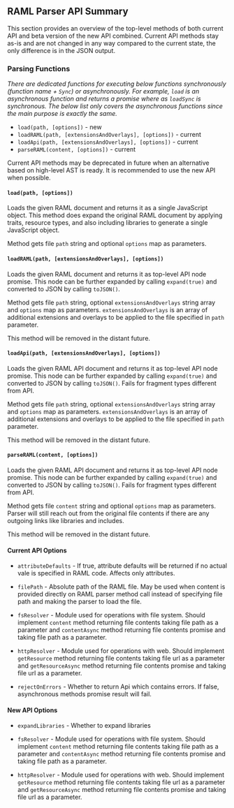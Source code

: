 ## RAML Parser API Summary

This section provides an overview of the top-level methods of both current API and beta version of the new API combined.
Current API methods stay as-is and are not changed in any way compared to the current state, the only difference is in the JSON output.

### Parsing Functions

_There are dedicated functions for executing below functions synchronously (function name + `Sync`) or asynchronously. For example, `load` is an asynchronous function and returns a promise where as `loadSync` is synchronous. The below list only covers the asynchronous functions since the main purpose is exactly the same._

- `load(path, [options])` - new
- `loadRAML(path, [extensionsAndOverlays], [options])` - current
- `loadApi(path, [extensionsAndOverlays], [options])` - current
- `parseRAML(content, [options])` - current

Current API methods may be deprecated in future when an alternative based on high-level AST is ready. It is recommended to use the new API when possible.

#### `load(path, [options])`

Loads the given RAML document and returns it as a single JavaScript object. This method does expand the original RAML document by applying traits, resource types, and also including libraries to generate a single JavaScript object.

Method gets file `path` string and optional `options` map as parameters.

#### `loadRAML(path, [extensionsAndOverlays], [options])`

Loads the given RAML document and returns it as top-level API node promise. This node can be further expanded by calling `expand(true)` and converted to JSON by calling `toJSON()`.

Method gets file `path` string, optional `extensionsAndOverlays` string array and `options` map as parameters. `extensionsAndOverlays` is an array of additional extensions and overlays to be applied to the file specified in `path` parameter.

This method will be removed in the distant future.

#### `loadApi(path, [extensionsAndOverlays], [options])`

Loads the given RAML API document and returns it as top-level API node promise. This node can be further expanded by calling `expand(true)` and converted to JSON by calling `toJSON()`. Fails for fragment types different from API.

Method gets file `path` string, optional `extensionsAndOverlays` string array and `options` map as parameters. `extensionsAndOverlays` is an array of additional extensions and overlays to be applied to the file specified in `path` parameter.

This method will be removed in the distant future.

#### `parseRAML(content, [options])`

Loads the given RAML API document and returns it as top-level API node promise. This node can be further expanded by calling `expand(true)` and converted to JSON by calling `toJSON()`. Fails for fragment types different from API.

Method gets file `content` string and optional `options` map as parameters. Parser will still reach out from the original file contents if there are any outgoing links like libraries and includes.

This method will be removed in the distant future.

#### Current API Options

* `attributeDefaults` - If true, attribute defaults will be returned if no actual vale is specified in RAML code. Affects only attributes.

* `filePath` - Absolute path of the RAML file. May be used when content is provided directly on RAML parser method call instead of specifying file path and making the parser to load the file.

* `fsResolver` - Module used for operations with file system. Should implement `content` method returning file contents taking file path as a parameter and `contentAsync` method returning file contents promise and taking file path as a parameter.

* `httpResolver` - Module used for operations with web. Should implement `getResource` method returning file contents taking file url as a parameter and `getResourceAsync` method returning file contents promise and taking file url as a parameter.

* `rejectOnErrors` - Whether to return Api which contains errors. If false, asynchronous methods promise result will fail.


#### New API Options

* `expandLibraries` - Whether to expand libraries

* `fsResolver` - Module used for operations with file system. Should implement `content` method returning file contents taking file path as a parameter and `contentAsync` method returning file contents promise and taking file path as a parameter.

* `httpResolver` - Module used for operations with web. Should implement `getResource` method returning file contents taking file url as a parameter and `getResourceAsync` method returning file contents promise and taking file url as a parameter.
